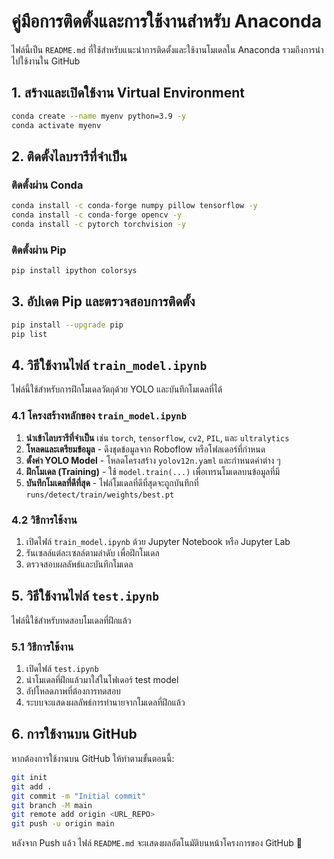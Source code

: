 # คู่มือการติดตั้งและการใช้งานสำหรับ Anaconda

ไฟล์นี้เป็น `README.md` ที่ใช้สำหรับแนะนำการติดตั้งและใช้งานโมเดลใน Anaconda รวมถึงการนำไปใช้งานใน GitHub

## 1. สร้างและเปิดใช้งาน Virtual Environment

```sh
conda create --name myenv python=3.9 -y
conda activate myenv
```

## 2. ติดตั้งไลบรารีที่จำเป็น

### ติดตั้งผ่าน Conda

```sh
conda install -c conda-forge numpy pillow tensorflow -y
conda install -c conda-forge opencv -y
conda install -c pytorch torchvision -y
```

### ติดตั้งผ่าน Pip

```sh
pip install ipython colorsys
```

## 3. อัปเดต Pip และตรวจสอบการติดตั้ง

```sh
pip install --upgrade pip
pip list
```

## 4. วิธีใช้งานไฟล์ `train_model.ipynb`

ไฟล์นี้ใช้สำหรับการฝึกโมเดลวัตถุด้วย YOLO และบันทึกโมเดลที่ได้

### 4.1 โครงสร้างหลักของ `train_model.ipynb`
1. **นำเข้าไลบรารีที่จำเป็น** เช่น `torch`, `tensorflow`, `cv2`, `PIL`, และ `ultralytics`
2. **โหลดและเตรียมข้อมูล** - ดึงชุดข้อมูลจาก Roboflow หรือโฟลเดอร์ที่กำหนด
3. **ตั้งค่า YOLO Model** - โหลดโครงสร้าง `yolov12n.yaml` และกำหนดค่าต่าง ๆ
4. **ฝึกโมเดล (Training)** - ใช้ `model.train(...)` เพื่อเทรนโมเดลบนข้อมูลที่มี
5. **บันทึกโมเดลที่ดีที่สุด** - ไฟล์โมเดลที่ดีที่สุดจะถูกบันทึกที่ `runs/detect/train/weights/best.pt`

### 4.2 วิธีการใช้งาน
1. เปิดไฟล์ `train_model.ipynb` ด้วย Jupyter Notebook หรือ Jupyter Lab
2. รันเซลล์แต่ละเซลล์ตามลำดับ เพื่อฝึกโมเดล
3. ตรวจสอบผลลัพธ์และบันทึกโมเดล

## 5. วิธีใช้งานไฟล์ `test.ipynb`

ไฟล์นี้ใช้สำหรับทดสอบโมเดลที่ฝึกแล้ว

### 5.1 วิธีการใช้งาน
1. เปิดไฟล์ `test.ipynb`
2. นำโมเดลที่ฝึกแล้วมาใส่ในโฟเดอร์ test model
3. อัปโหลดภาพที่ต้องการทดสอบ
4. ระบบจะแสดงผลลัพธ์การทำนายจากโมเดลที่ฝึกแล้ว

## 6. การใช้งานบน GitHub

หากต้องการใช้งานบน GitHub ให้ทำตามขั้นตอนนี้:

```sh
git init
git add .
git commit -m "Initial commit"
git branch -M main
git remote add origin <URL_REPO>
git push -u origin main
```

หลังจาก Push แล้ว ไฟล์ `README.md` จะแสดงผลอัตโนมัติบนหน้าโครงการของ GitHub 🚀

